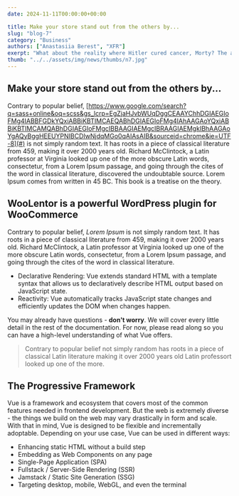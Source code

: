 ```yaml
---
date: 2024-11-11T00:00:00+00:00

title: Make your store stand out from the others by...
slug: "blog-7"
category: "Business"
authors: ["Anastasiia Berest", "XFR"]
exerpt: "What about the reality where Hitler cured cancer, Morty? The answer is: Don't think about it."
thumb: "../../assets/img/news/thumbs/n7.jpg"
---
```


## Make your store stand out from the others by...

Contrary to popular belief, [https://www.google.com/search?q=sass+online&oq=scss&gs_lcrp=EgZjaHJvbWUqDggCEAAYChhDGIAEGIoFMg4IABBFGDkYQxiABBiKBTIMCAEQABhDGIAEGIoFMg4IAhAAGAoYQxiABBiKBTIMCAMQABhDGIAEGIoFMgcIBBAAGIAEMgcIBRAAGIAEMgkIBhAAGAoYgAQyBggHEEUYPNIBCDIwNjdqMGo0qAIAsAIB&sourceid=chrome&ie=UTF-8](#) is not simply random text. It has roots in a piece of classical literature from 459, making it over 2000 years old. Richard McClintock, a Latin professor at Virginia looked up one of the more obscure Latin words, consectetur, from a Lorem Ipsum passage, and going through the cites of the word in classical literature, discovered the undoubtable source. Lorem Ipsum comes from written in 45 BC. This book is a treatise on the theory.

## WooLentor is a powerful WordPress plugin for WooCommerce

Contrary to popular belief, _Lorem Ipsum_ is not simply random text. It has roots in a piece of classical literature from 459, making it over 2000 years old. Richard McClintock, a Latin professor at Virginia looked up one of the more obscure Latin words, consectetur, from a Lorem Ipsum passage, and going through the cites of the word in classical literature.

- Declarative Rendering: Vue extends standard HTML with a template syntax that allows us to declaratively describe HTML output based on JavaScript state.
- Reactivity: Vue automatically tracks JavaScript state changes and efficiently updates the DOM when changes happen.

You may already have questions - **don't worry**. We will cover every little detail in the rest of the documentation. For now, please read along so you can have a high-level understanding of what Vue offers.

> Contrary to popular belief not simply random has roots in a piece of classical Latin literature making it over 2000 years old Latin professort looked up one of the more.

## The Progressive Framework

Vue is a framework and ecosystem that covers most of the common features needed in frontend development. But the web is extremely diverse - the things we build on the web may vary drastically in form and scale. With that in mind, Vue is designed to be flexible and incrementally adoptable. Depending on your use case, Vue can be used in different ways:

- Enhancing static HTML without a build step
- Embedding as Web Components on any page
- Single-Page Application (SPA)
- Fullstack / Server-Side Rendering (SSR)
- Jamstack / Static Site Generation (SSG)
- Targeting desktop, mobile, WebGL, and even the terminal
